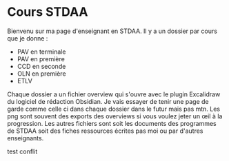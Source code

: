 # Cours STDAA

Bienvenu sur ma page d'enseignant en STDAA. 
Il y a un dossier par cours que je donne : 
- PAV en terminale
- PAV en première
- CCD en seconde
- OLN en première
- ETLV 

Chaque dossier a un fichier overview qui s'ouvre avec le plugin Excalidraw du logiciel de rédaction Obsidian. Je vais essayer de tenir une page de garde comme celle ci dans chaque dossier dans le futur mais pas mtn. Les png sont souvent des exports des overviews si vous voulez jeter un œil à la progression. 
Les autres fichiers sont soit les documents des programmes de STDAA soit des fiches ressources écrites pas moi ou par d'autres enseignants. 



test conflit
